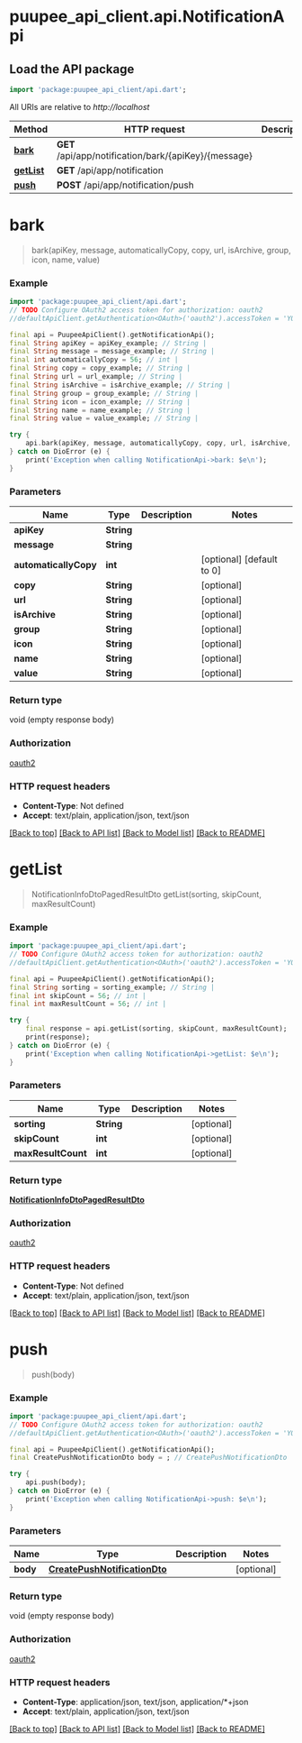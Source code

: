 # puupee_api_client.api.NotificationApi

## Load the API package
```dart
import 'package:puupee_api_client/api.dart';
```

All URIs are relative to *http://localhost*

Method | HTTP request | Description
------------- | ------------- | -------------
[**bark**](NotificationApi.md#bark) | **GET** /api/app/notification/bark/{apiKey}/{message} | 
[**getList**](NotificationApi.md#getlist) | **GET** /api/app/notification | 
[**push**](NotificationApi.md#push) | **POST** /api/app/notification/push | 


# **bark**
> bark(apiKey, message, automaticallyCopy, copy, url, isArchive, group, icon, name, value)



### Example
```dart
import 'package:puupee_api_client/api.dart';
// TODO Configure OAuth2 access token for authorization: oauth2
//defaultApiClient.getAuthentication<OAuth>('oauth2').accessToken = 'YOUR_ACCESS_TOKEN';

final api = PuupeeApiClient().getNotificationApi();
final String apiKey = apiKey_example; // String | 
final String message = message_example; // String | 
final int automaticallyCopy = 56; // int | 
final String copy = copy_example; // String | 
final String url = url_example; // String | 
final String isArchive = isArchive_example; // String | 
final String group = group_example; // String | 
final String icon = icon_example; // String | 
final String name = name_example; // String | 
final String value = value_example; // String | 

try {
    api.bark(apiKey, message, automaticallyCopy, copy, url, isArchive, group, icon, name, value);
} catch on DioError (e) {
    print('Exception when calling NotificationApi->bark: $e\n');
}
```

### Parameters

Name | Type | Description  | Notes
------------- | ------------- | ------------- | -------------
 **apiKey** | **String**|  | 
 **message** | **String**|  | 
 **automaticallyCopy** | **int**|  | [optional] [default to 0]
 **copy** | **String**|  | [optional] 
 **url** | **String**|  | [optional] 
 **isArchive** | **String**|  | [optional] 
 **group** | **String**|  | [optional] 
 **icon** | **String**|  | [optional] 
 **name** | **String**|  | [optional] 
 **value** | **String**|  | [optional] 

### Return type

void (empty response body)

### Authorization

[oauth2](../README.md#oauth2)

### HTTP request headers

 - **Content-Type**: Not defined
 - **Accept**: text/plain, application/json, text/json

[[Back to top]](#) [[Back to API list]](../README.md#documentation-for-api-endpoints) [[Back to Model list]](../README.md#documentation-for-models) [[Back to README]](../README.md)

# **getList**
> NotificationInfoDtoPagedResultDto getList(sorting, skipCount, maxResultCount)



### Example
```dart
import 'package:puupee_api_client/api.dart';
// TODO Configure OAuth2 access token for authorization: oauth2
//defaultApiClient.getAuthentication<OAuth>('oauth2').accessToken = 'YOUR_ACCESS_TOKEN';

final api = PuupeeApiClient().getNotificationApi();
final String sorting = sorting_example; // String | 
final int skipCount = 56; // int | 
final int maxResultCount = 56; // int | 

try {
    final response = api.getList(sorting, skipCount, maxResultCount);
    print(response);
} catch on DioError (e) {
    print('Exception when calling NotificationApi->getList: $e\n');
}
```

### Parameters

Name | Type | Description  | Notes
------------- | ------------- | ------------- | -------------
 **sorting** | **String**|  | [optional] 
 **skipCount** | **int**|  | [optional] 
 **maxResultCount** | **int**|  | [optional] 

### Return type

[**NotificationInfoDtoPagedResultDto**](NotificationInfoDtoPagedResultDto.md)

### Authorization

[oauth2](../README.md#oauth2)

### HTTP request headers

 - **Content-Type**: Not defined
 - **Accept**: text/plain, application/json, text/json

[[Back to top]](#) [[Back to API list]](../README.md#documentation-for-api-endpoints) [[Back to Model list]](../README.md#documentation-for-models) [[Back to README]](../README.md)

# **push**
> push(body)



### Example
```dart
import 'package:puupee_api_client/api.dart';
// TODO Configure OAuth2 access token for authorization: oauth2
//defaultApiClient.getAuthentication<OAuth>('oauth2').accessToken = 'YOUR_ACCESS_TOKEN';

final api = PuupeeApiClient().getNotificationApi();
final CreatePushNotificationDto body = ; // CreatePushNotificationDto | 

try {
    api.push(body);
} catch on DioError (e) {
    print('Exception when calling NotificationApi->push: $e\n');
}
```

### Parameters

Name | Type | Description  | Notes
------------- | ------------- | ------------- | -------------
 **body** | [**CreatePushNotificationDto**](CreatePushNotificationDto.md)|  | [optional] 

### Return type

void (empty response body)

### Authorization

[oauth2](../README.md#oauth2)

### HTTP request headers

 - **Content-Type**: application/json, text/json, application/*+json
 - **Accept**: text/plain, application/json, text/json

[[Back to top]](#) [[Back to API list]](../README.md#documentation-for-api-endpoints) [[Back to Model list]](../README.md#documentation-for-models) [[Back to README]](../README.md)

